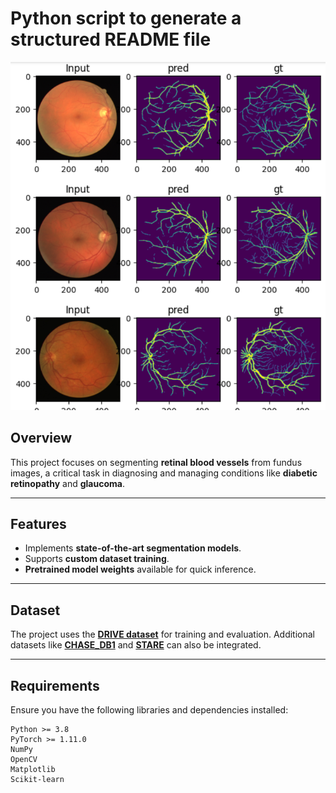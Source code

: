 # Python script to generate a structured README file
![](images/Results.png)

## **Overview**
This project focuses on segmenting **retinal blood vessels** from fundus images, a critical task in diagnosing and managing conditions like **diabetic retinopathy** and **glaucoma**.

---

## **Features**
- Implements **state-of-the-art segmentation models**.
- Supports **custom dataset training**.
- **Pretrained model weights** available for quick inference.

---

## **Dataset**
The project uses the **[DRIVE dataset](https://drive.grand-challenge.org/)** for training and evaluation. Additional datasets like **[CHASE_DB1](https://blogs.kingston.ac.uk/retinal/chasedb1/)** and **[STARE](http://cecas.clemson.edu/~ahoover/stare/probing/index.html)** can also be integrated.

---

## **Requirements**
Ensure you have the following libraries and dependencies installed:

```plaintext
Python >= 3.8
PyTorch >= 1.11.0
NumPy
OpenCV
Matplotlib
Scikit-learn

